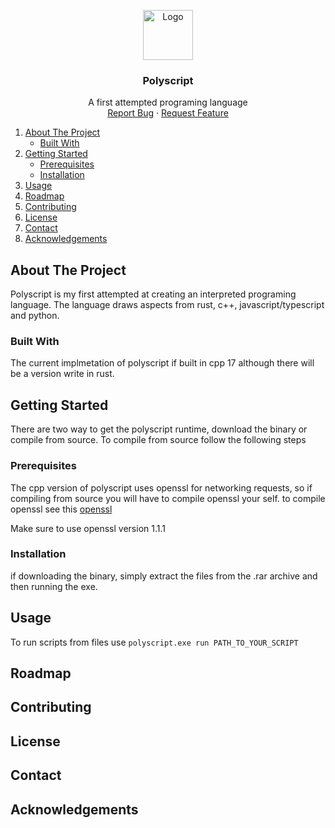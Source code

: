 <p align="center">
  <a href="https://github.com/VisualSource/Polyscript/README">
    <img src="Polyscript/polyscript.ico" alt="Logo" width="80" height="80">
  </a>

  <h3 align="center">Polyscript</h3>

  <p align="center">
    A first attempted programing language
    <br/>
    <a href="https://github.com/othneildrew/Best-README-Template/issues">Report Bug</a>
    ·
    <a href="https://github.com/othneildrew/Best-README-Template/issues">Request Feature</a>
  </p>
</p>

  <ol>
    <li>
      <a href="#about-the-project">About The Project</a>
      <ul>
        <li><a href="#built-with">Built With</a></li>
      </ul>
    </li>
    <li>
      <a href="#getting-started">Getting Started</a>
      <ul>
        <li><a href="#prerequisites">Prerequisites</a></li>
        <li><a href="#installation">Installation</a></li>
      </ul>
    </li>
    <li><a href="#usage">Usage</a></li>
    <li><a href="#roadmap">Roadmap</a></li>
    <li><a href="#contributing">Contributing</a></li>
    <li><a href="#license">License</a></li>
    <li><a href="#contact">Contact</a></li>
    <li><a href="#acknowledgements">Acknowledgements</a></li>
  </ol>
  
  
## About The Project

Polyscript is my first attempted at creating an interpreted programing language.
The language draws aspects from rust, c++, javascript/typescript and python.


### Built With
  
  The current implmetation of polyscript if built in cpp 17 although there will be a version write in rust.
  
## Getting Started

There are two way to get the polyscript runtime, download the binary or compile from source.
To compile from source follow the following steps

### Prerequisites

The cpp version of polyscript uses openssl for networking requests, so if compiling from source you will have to compile openssl your self.
to compile openssl see this [openssl](https://www.openssl.org/)

Make sure to use openssl version 1.1.1

### Installation

if downloading the binary, simply extract the files from the .rar archive and then running the exe.

## Usage

To run scripts from files use `polyscript.exe run PATH_TO_YOUR_SCRIPT`

## Roadmap

## Contributing

## License

## Contact

## Acknowledgements



